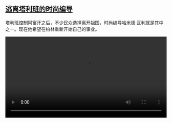 <!--1650980825000-->
[逃离塔利班的时尚编导](https://www.dw.com/zh/%E9%80%83%E7%A6%BB%E5%A1%94%E5%88%A9%E7%8F%AD%E7%9A%84%E6%97%B6%E5%B0%9A%E7%BC%96%E5%AF%BC/a-61597357)
------

<p>塔利班控制阿富汗之后，不少民众选择离开祖国，时尚编导哈米德·瓦利就是其中之一。现在他希望在柏林重新开始自己的事业。</small></p><video src="https://tvdownloaddw-a.akamaihd.net/dwtv_video/flv/vdt_zh/2022/bchi220426_001_fashiontaliban_01r_sd_sor.mp4" controls style="width:100%"></video>
